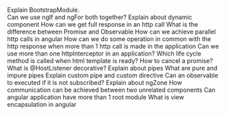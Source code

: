 Explain BootstrapModule.      
Can we use ngIf and ngFor both together?
Explain about dynamic component
How can we get full response in an http call
What is the difference between Promise and Observable
How can we achieve parallel http calls in angular
How can we do some operation in common with the http response when more than 1 http call is made in the application
Can we use more than one httpInterceptor in an application?
Which life cycle method is called when html template is ready?
How to cancel a promise?
What is @HostListener decorative?
Explain about pipes
What are pure and impure pipes
Explain custom pipe and custom directive
Can an observable to executed if it is not subscribed?
Explain about ngZone
How communication can be achieved between two unrelated components
Can angular application have more than 1 root module
What is view encapsulation in angular
